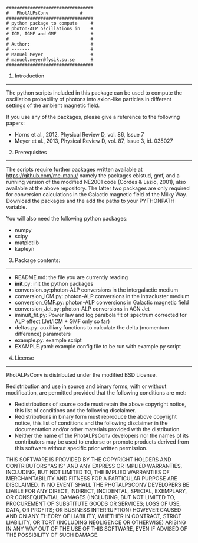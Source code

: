 	#################################
	#	PhotALPsConv            #
	#################################
	# python package to compute     #
	# photon-ALP oscillations in    #
	# ICM, IGMF and GMF             #
	#                               #
	# Author:                       #
	# -------                       #
	# Manuel Meyer                  #
	# manuel.meyer@fysik.su.se      #
	#################################

1. Introduction
---------------

The python scripts included in this package can be used
to compute the oscillation probability of photons into 
axion-like particles in different settings of the ambient
magnetic field.

If you use any of the packages, please give a reference to the 
following papers:

- Horns et al., 2012, Physical Review D, vol. 86, Issue 7
- Meyer et al., 2013, Physical Review D, vol. 87, Issue 3, id. 035027

2. Prerequisites
----------------

The scripts require further packages written available at https://github.com/me-manu/
namely the packages eblstud, gmf, and a running version of the modified
NE2001 code (Cordes & Lazio, 2001), also available at the above repository.
The latter two packages are only required for conversion calculations in the Galactic
magnetic field of the Milky Way.
Download the packages and the add the paths to your PYTHONPATH variable.

You will also need the following python packages:
- numpy
- scipy
- matplotlib
- kapteyn


3. Package contents:
--------------------
- README.md: the file you are currently reading
- __init__.py: init the python packages
- conversion.py:photon-ALP conversions in the intergalactic medium
- conversion_ICM.py: photon-ALP conversions in the intracluster medium
- conversion_GMF.py: photon-ALP conversions in Galactic magnetic field
- conversion_Jet.py: photon-ALP conversions in AGN Jet
- iminuit_fit.py: Power law and log parabola fit of spectrum corrected for ALP effect (Jet/ICM + GMF only so far)
- deltas.py: auxilliary functions to calculate the delta (momentum difference) parameters
- example.py: example script
- EXAMPLE.yaml: example config file to be run with example.py script

4. License
----------
PhotALPsConv is distributed under the modified BSD License.

Redistribution and use in source and binary forms, with or without
modification, are permitted provided that the following conditions are met:
- Redistributions of source code must retain the above copyright
notice, this list of conditions and the following disclaimer.
- Redistributions in binary form must reproduce the above copyright
notice, this list of conditions and the following disclaimer in the
documentation and/or other materials provided with the distribution.
- Neither the name of the PhotALPsConv developers  nor the
names of its contributors may be used to endorse or promote products
derived from this software without specific prior written permission.

THIS SOFTWARE IS PROVIDED BY THE COPYRIGHT HOLDERS AND CONTRIBUTORS "AS IS" AND
ANY EXPRESS OR IMPLIED WARRANTIES, INCLUDING, BUT NOT LIMITED TO, THE IMPLIED
WARRANTIES OF MERCHANTABILITY AND FITNESS FOR A PARTICULAR PURPOSE ARE
DISCLAIMED. IN NO EVENT SHALL THE PHOTALPSCONV DEVELOPERS BE LIABLE FOR ANY
DIRECT, INDIRECT, INCIDENTAL, SPECIAL, EXEMPLARY, OR CONSEQUENTIAL DAMAGES
(INCLUDING, BUT NOT LIMITED TO, PROCUREMENT OF SUBSTITUTE GOODS OR SERVICES;
LOSS OF USE, DATA, OR PROFITS; OR BUSINESS INTERRUPTION) HOWEVER CAUSED AND
ON ANY THEORY OF LIABILITY, WHETHER IN CONTRACT, STRICT LIABILITY, OR TORT
(INCLUDING NEGLIGENCE OR OTHERWISE) ARISING IN ANY WAY OUT OF THE USE OF THIS
SOFTWARE, EVEN IF ADVISED OF THE POSSIBILITY OF SUCH DAMAGE.
